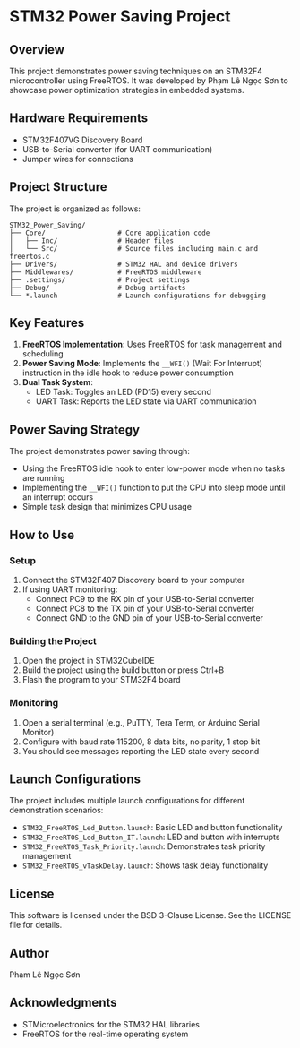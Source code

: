 # STM32 Power Saving Project

## Overview
This project demonstrates power saving techniques on an STM32F4 microcontroller using FreeRTOS. It was developed by Phạm Lê Ngọc Sơn to showcase power optimization strategies in embedded systems.

## Hardware Requirements
- STM32F407VG Discovery Board
- USB-to-Serial converter (for UART communication)
- Jumper wires for connections

## Project Structure
The project is organized as follows:

```
STM32_Power_Saving/
├── Core/                  # Core application code
│   ├── Inc/               # Header files
│   └── Src/               # Source files including main.c and freertos.c
├── Drivers/               # STM32 HAL and device drivers
├── Middlewares/           # FreeRTOS middleware
├── .settings/             # Project settings
├── Debug/                 # Debug artifacts
└── *.launch               # Launch configurations for debugging
```

## Key Features
1. **FreeRTOS Implementation**: Uses FreeRTOS for task management and scheduling
2. **Power Saving Mode**: Implements the `__WFI()` (Wait For Interrupt) instruction in the idle hook to reduce power consumption
3. **Dual Task System**:
   - LED Task: Toggles an LED (PD15) every second
   - UART Task: Reports the LED state via UART communication

## Power Saving Strategy
The project demonstrates power saving through:
- Using the FreeRTOS idle hook to enter low-power mode when no tasks are running
- Implementing the `__WFI()` function to put the CPU into sleep mode until an interrupt occurs
- Simple task design that minimizes CPU usage

## How to Use

### Setup
1. Connect the STM32F407 Discovery board to your computer
2. If using UART monitoring:
   - Connect PC9 to the RX pin of your USB-to-Serial converter
   - Connect PC8 to the TX pin of your USB-to-Serial converter
   - Connect GND to the GND pin of your USB-to-Serial converter

### Building the Project
1. Open the project in STM32CubeIDE
2. Build the project using the build button or press Ctrl+B
3. Flash the program to your STM32F4 board

### Monitoring
1. Open a serial terminal (e.g., PuTTY, Tera Term, or Arduino Serial Monitor)
2. Configure with baud rate 115200, 8 data bits, no parity, 1 stop bit
3. You should see messages reporting the LED state every second

## Launch Configurations
The project includes multiple launch configurations for different demonstration scenarios:
- `STM32_FreeRTOS_Led_Button.launch`: Basic LED and button functionality
- `STM32_FreeRTOS_Led_Button_IT.launch`: LED and button with interrupts
- `STM32_FreeRTOS_Task_Priority.launch`: Demonstrates task priority management
- `STM32_FreeRTOS_vTaskDelay.launch`: Shows task delay functionality

## License
This software is licensed under the BSD 3-Clause License. See the LICENSE file for details.

## Author
Phạm Lê Ngọc Sơn

## Acknowledgments
- STMicroelectronics for the STM32 HAL libraries
- FreeRTOS for the real-time operating system